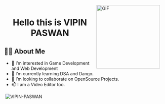 <img alt="GIF"  height="205px" align="right" src="https://media.giphy.com/media/AOSwwqVjNZlDO/giphy.gif" />

<h1 align="center">Hello this is VIPIN PASWAN</h1>

## 🙋‍♂️ About Me

- 👀 I’m interested in Game Development and Web Development
- 🌱 I’m currently learning DSA and Dango.
- 💞️ I’m looking to collaborate on OpenSource Projects.
- 📫 I  am a Video Editor too.

<!---
VIPIN-PASWAN/VIPIN-PASWAN is a ✨ special ✨ repository because its `README.md` (this file) appears on your GitHub profile.
You can click the Preview link to take a look at your changes.
--->


<p>&nbsp;<img align="center" src="https://github-readme-stats.vercel.app/api?username=vipin-paswan&show_icons=true&theme=vue" alt="VIPIN-PASWAN" /></p>
